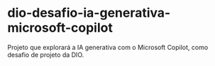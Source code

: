 # dio-desafio-ia-generativa-microsoft-copilot
Projeto que explorará a IA generativa com o Microsoft Copilot, como desafio de projeto da DIO.
